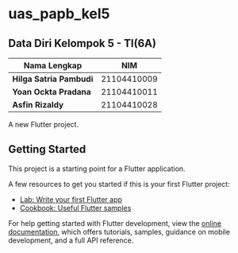 # uas_papb_kel5

## Data Diri Kelompok 5 - TI(6A)

| Nama Lengkap             | NIM         |
| ------------------------ | ----------- |
| **Hilga Satria Pambudi** | 21104410009 |
| **Yoan Ockta Pradana**   | 21104410011 |
| **Asfin Rizaldy**        | 21104410028 |

A new Flutter project.

## Getting Started

This project is a starting point for a Flutter application.

A few resources to get you started if this is your first Flutter project:

- [Lab: Write your first Flutter app](https://docs.flutter.dev/get-started/codelab)
- [Cookbook: Useful Flutter samples](https://docs.flutter.dev/cookbook)

For help getting started with Flutter development, view the
[online documentation](https://docs.flutter.dev/), which offers tutorials,
samples, guidance on mobile development, and a full API reference.
